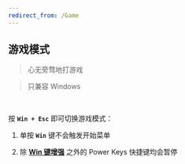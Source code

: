 ```yaml
---
redirect_from: /Game
---
```


## 游戏模式

> 心无旁骛地打游戏

> 只兼容 Windows

<br>

按 **`Win + Esc`** 即可切换游戏模式：

1. 单按 **`Win`** 键不会触发开始菜单

2. 除 [**Win 键增强**](/win) 之外的 Power Keys 快捷键均会暂停
